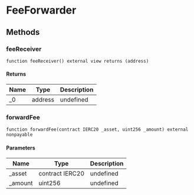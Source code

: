# FeeForwarder









## Methods

### feeReceiver

```solidity
function feeReceiver() external view returns (address)
```






#### Returns

| Name | Type | Description |
|---|---|---|
| _0 | address | undefined |

### forwardFee

```solidity
function forwardFee(contract IERC20 _asset, uint256 _amount) external nonpayable
```





#### Parameters

| Name | Type | Description |
|---|---|---|
| _asset | contract IERC20 | undefined |
| _amount | uint256 | undefined |




